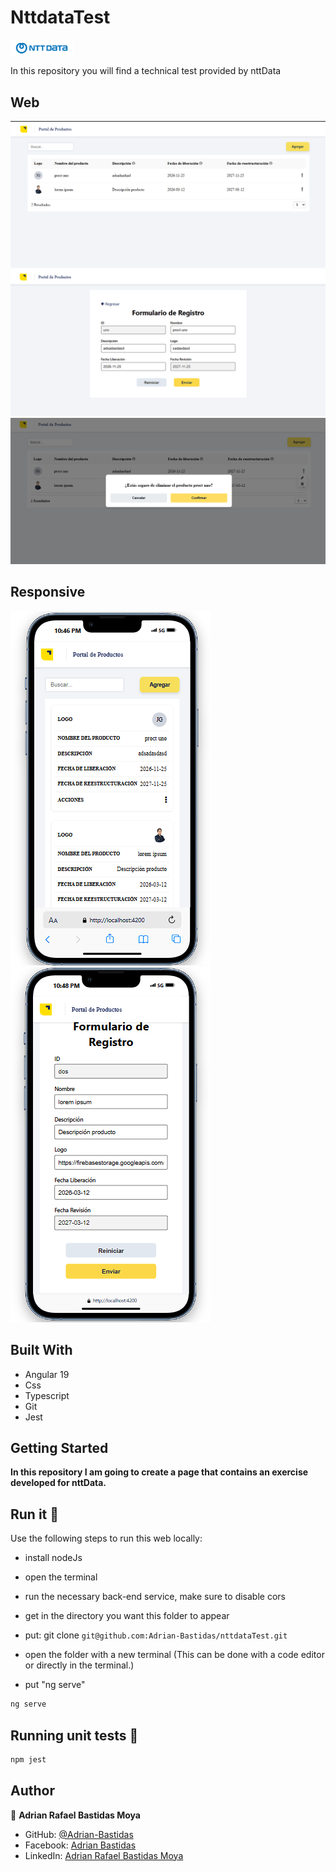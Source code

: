 # NttdataTest

<div style="display:flex">
<img src='src/assets/readme/ntt.png' width='100'>
</div>

In this repository you will find a technical test provided by nttData

## Web

<img src='src/assets/readme/webTable.png'>
<img src='src/assets/readme/webCreate.png'>
<img src='src/assets/readme/webDelete.png'>

## Responsive

<img src='src/assets/readme/responsiveTable.png'>
<img src='src/assets/readme/responsiveCreate.png'>

## Built With

- Angular 19
- Css
- Typescript
- Git
- Jest

## Getting Started

**In this repository I am going to create a page that contains an exercise developed for nttData.**

## Run it 🔨

Use the following steps to run this web locally:

- install nodeJs

- open the terminal

- run the necessary back-end service, make sure to disable cors

- get in the directory you want this folder to appear

- put: git clone `git@github.com:Adrian-Bastidas/nttdataTest.git`

- open the folder with a new terminal (This can be done with a code editor or directly in the terminal.)
- put "ng serve"

```bash
ng serve
```

## Running unit tests 🔨

```bash
npm jest
```

## Author

👤 **Adrian Rafael Bastidas Moya**

- GitHub: [@Adrian-Bastidas](https://github.com/Adrian-Bastidas)
- Facebook: [Adrian Bastidas](https://www.facebook.com/rafdrian/)
- LinkedIn: [Adrian Rafael Bastidas Moya](https://www.linkedin.com/in/adrian-rafael-bastidas-moya-5b940419b/)
